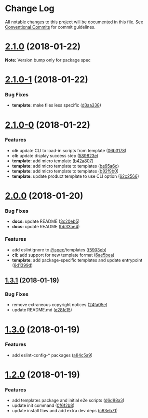 # Change Log

All notable changes to this project will be documented in this file.
See [Conventional Commits](https://conventionalcommits.org) for commit guidelines.

<a name="2.1.0"></a>
# [2.1.0](https://github.com/joshblack/spec/compare/v2.1.0-1...v2.1.0) (2018-01-22)




**Note:** Version bump only for package spec

<a name="2.1.0-1"></a>
# [2.1.0-1](https://github.com/joshblack/spec/compare/v2.1.0-0...v2.1.0-1) (2018-01-22)


### Bug Fixes

* **template:** make files less specific ([d3aa338](https://github.com/joshblack/spec/commit/d3aa338))




<a name="2.1.0-0"></a>
# [2.1.0-0](https://github.com/joshblack/spec/compare/v2.0.0...v2.1.0-0) (2018-01-22)


### Features

* **cli:** update CLI to load-in scripts from template ([06b3178](https://github.com/joshblack/spec/commit/06b3178))
* **cli:** update display success step ([589823e](https://github.com/joshblack/spec/commit/589823e))
* **template:** add micro template ([b42a807](https://github.com/joshblack/spec/commit/b42a807))
* **template:** add micro template to templates ([be95a6c](https://github.com/joshblack/spec/commit/be95a6c))
* **template:** add micro template to templates ([b82f9b0](https://github.com/joshblack/spec/commit/b82f9b0))
* **template:** update product template to use CLI option ([62c2566](https://github.com/joshblack/spec/commit/62c2566))




<a name="2.0.0"></a>
# [2.0.0](https://github.com/joshblack/spec/compare/v1.3.1...v2.0.0) (2018-01-20)


### Bug Fixes

* **docs:** update README ([3c20eb5](https://github.com/joshblack/spec/commit/3c20eb5))
* **docs:** update README ([bb33ae4](https://github.com/joshblack/spec/commit/bb33ae4))


### Features

* add eslintignore to [@spec](https://github.com/spec)/templates ([f5903eb](https://github.com/joshblack/spec/commit/f5903eb))
* **cli:** add support for new template format ([6ae5bea](https://github.com/joshblack/spec/commit/6ae5bea))
* **template:** add package-specific templates and update entrypoint ([6d1399d](https://github.com/joshblack/spec/commit/6d1399d))




<a name="1.3.1"></a>
## [1.3.1](https://github.com/joshblack/spec/compare/v1.3.0...v1.3.1) (2018-01-19)


### Bug Fixes

* remove extraneous copyright notices ([24fa05e](https://github.com/joshblack/spec/commit/24fa05e))
* update README.md ([e28fc15](https://github.com/joshblack/spec/commit/e28fc15))




<a name="1.3.0"></a>
# [1.3.0](https://github.com/joshblack/spec/compare/v1.2.0...v1.3.0) (2018-01-19)


### Features

* add eslint-config-* packages ([a84c5a9](https://github.com/joshblack/spec/commit/a84c5a9))




<a name="1.2.0"></a>
# [1.2.0](https://github.com/joshblack/spec/compare/v1.1.6...v1.2.0) (2018-01-19)


### Features

* add templates package and initial e2e scripts ([d6d88a3](https://github.com/joshblack/spec/commit/d6d88a3))
* update init command ([0f6f2b8](https://github.com/joshblack/spec/commit/0f6f2b8))
* update install flow and add extra dev deps ([c93eb71](https://github.com/joshblack/spec/commit/c93eb71))
